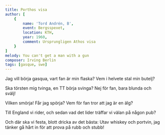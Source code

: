 ```yaml
---
title: Porthos visa
author: [
	{
		name: 'Tord Andrén, B',
		event: Bergsspexet,
		location: KTH,
		year: 1960,
		comment: Ursprungligen Athos visa
	}
]
melody: You can't get a man with a gun
composer: Irving Berlin
tags: [gasque, swe]
---
```


Jag vill börja gasqua,
vart fan är min flaska?
Vem i helvete stal min butelj?

Ska törsten mig tvinga,
en TT börja svinga?
Nej för fan, bara blunda och svälj!

Vilken smörja! Får jag spörja?
Vem för fan tror att jag är en älg?

Till England vi rider,
och sedan vad det lider
träffar vi välan på någon pub?

Och där ska vi festa,
blott dricka av det bästa:
Utav whiskey och portvin,
jag tänker gå hårt in
för att prova på rubb och stubb!
